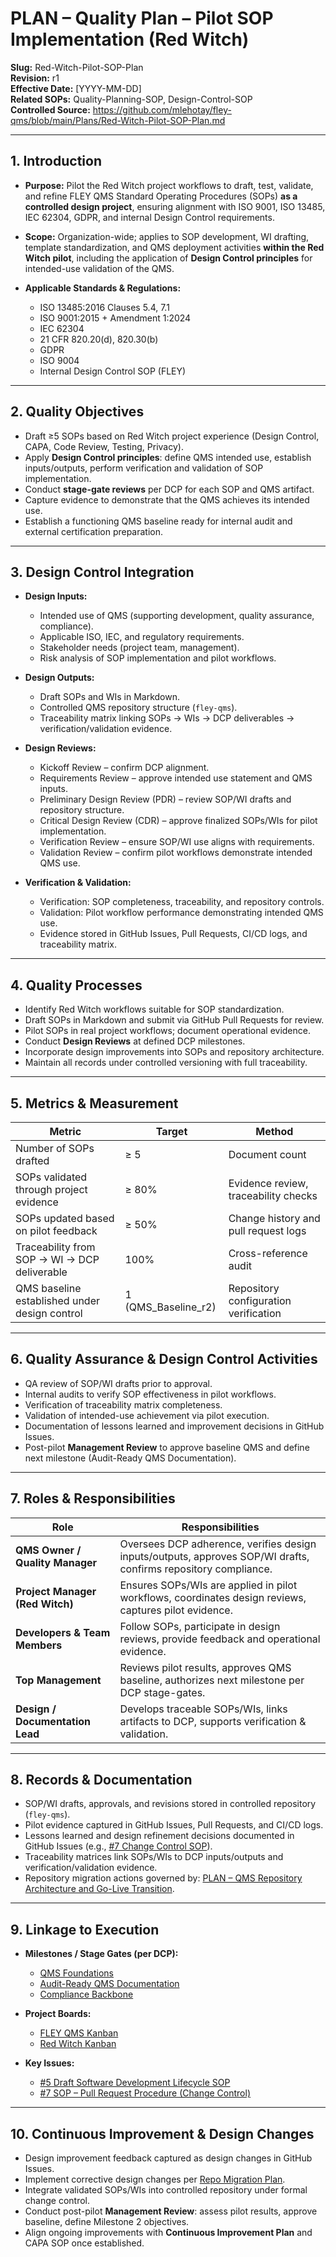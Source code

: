 # **PLAN – Quality Plan – Pilot SOP Implementation (Red Witch)**

**Slug:** Red-Witch-Pilot-SOP-Plan  
**Revision:** r1  
**Effective Date:** [YYYY-MM-DD]  
**Related SOPs:** Quality-Planning-SOP, Design-Control-SOP  
**Controlled Source:** https://github.com/mlehotay/fley-qms/blob/main/Plans/Red-Witch-Pilot-SOP-Plan.md  

---

## **1. Introduction**

* **Purpose:**
  Pilot the Red Witch project workflows to draft, test, validate, and refine FLEY QMS Standard Operating Procedures (SOPs) **as a controlled design project**, ensuring alignment with ISO 9001, ISO 13485, IEC 62304, GDPR, and internal Design Control requirements.

* **Scope:**
  Organization-wide; applies to SOP development, WI drafting, template standardization, and QMS deployment activities **within the Red Witch pilot**, including the application of **Design Control principles** for intended-use validation of the QMS.

* **Applicable Standards & Regulations:**

  * ISO 13485:2016 Clauses 5.4, 7.1
  * ISO 9001:2015 + Amendment 1:2024
  * IEC 62304
  * 21 CFR 820.20(d), 820.30(b)
  * GDPR
  * ISO 9004
  * Internal Design Control SOP (FLEY)

---

## **2. Quality Objectives**

* Draft ≥5 SOPs based on Red Witch project experience (Design Control, CAPA, Code Review, Testing, Privacy).
* Apply **Design Control principles**: define QMS intended use, establish inputs/outputs, perform verification and validation of SOP implementation.
* Conduct **stage-gate reviews** per DCP for each SOP and QMS artifact.
* Capture evidence to demonstrate that the QMS achieves its intended use.
* Establish a functioning QMS baseline ready for internal audit and external certification preparation.

---

## **3. Design Control Integration**

* **Design Inputs:**

  * Intended use of QMS (supporting development, quality assurance, compliance).
  * Applicable ISO, IEC, and regulatory requirements.
  * Stakeholder needs (project team, management).
  * Risk analysis of SOP implementation and pilot workflows.

* **Design Outputs:**

  * Draft SOPs and WIs in Markdown.
  * Controlled QMS repository structure (`fley-qms`).
  * Traceability matrix linking SOPs → WIs → DCP deliverables → verification/validation evidence.

* **Design Reviews:**

  * Kickoff Review – confirm DCP alignment.
  * Requirements Review – approve intended use statement and QMS inputs.
  * Preliminary Design Review (PDR) – review SOP/WI drafts and repository structure.
  * Critical Design Review (CDR) – approve finalized SOPs/WIs for pilot implementation.
  * Verification Review – ensure SOP/WI use aligns with requirements.
  * Validation Review – confirm pilot workflows demonstrate intended QMS use.

* **Verification & Validation:**

  * Verification: SOP completeness, traceability, and repository controls.
  * Validation: Pilot workflow performance demonstrating intended QMS use.
  * Evidence stored in GitHub Issues, Pull Requests, CI/CD logs, and traceability matrix.

---

## **4. Quality Processes**

* Identify Red Witch workflows suitable for SOP standardization.
* Draft SOPs in Markdown and submit via GitHub Pull Requests for review.
* Pilot SOPs in real project workflows; document operational evidence.
* Conduct **Design Reviews** at defined DCP milestones.
* Incorporate design improvements into SOPs and repository architecture.
* Maintain all records under controlled versioning with full traceability.

---

## **5. Metrics & Measurement**

| Metric                                        | Target              | Method                                |
| --------------------------------------------- | ------------------- | ------------------------------------- |
| Number of SOPs drafted                        | ≥ 5                 | Document count                        |
| SOPs validated through project evidence       | ≥ 80%               | Evidence review, traceability checks  |
| SOPs updated based on pilot feedback          | ≥ 50%               | Change history and pull request logs  |
| Traceability from SOP → WI → DCP deliverable  | 100%                | Cross-reference audit                 |
| QMS baseline established under design control | 1 (QMS_Baseline_r2) | Repository configuration verification |

---

## **6. Quality Assurance & Design Control Activities**

* QA review of SOP/WI drafts prior to approval.
* Internal audits to verify SOP effectiveness in pilot workflows.
* Verification of traceability matrix completeness.
* Validation of intended-use achievement via pilot execution.
* Documentation of lessons learned and improvement decisions in GitHub Issues.
* Post-pilot **Management Review** to approve baseline QMS and define next milestone (Audit-Ready QMS Documentation).

---

## **7. Roles & Responsibilities**

| Role                            | Responsibilities                                                                                                |
| ------------------------------- | --------------------------------------------------------------------------------------------------------------- |
| **QMS Owner / Quality Manager** | Oversees DCP adherence, verifies design inputs/outputs, approves SOP/WI drafts, confirms repository compliance. |
| **Project Manager (Red Witch)** | Ensures SOPs/WIs are applied in pilot workflows, coordinates design reviews, captures pilot evidence.           |
| **Developers & Team Members**   | Follow SOPs, participate in design reviews, provide feedback and operational evidence.                          |
| **Top Management**              | Reviews pilot results, approves QMS baseline, authorizes next milestone per DCP stage-gates.                    |
| **Design / Documentation Lead** | Develops traceable SOPs/WIs, links artifacts to DCP, supports verification & validation.                        |

---

## **8. Records & Documentation**

* SOP/WI drafts, approvals, and revisions stored in controlled repository (`fley-qms`).
* Pilot evidence captured in GitHub Issues, Pull Requests, and CI/CD logs.
* Lessons learned and design refinement decisions documented in GitHub Issues (e.g., [#7 Change Control SOP](https://github.com/mlehotay/redwitch/issues/7)).
* Traceability matrices link SOPs/WIs to DCP inputs/outputs and verification/validation evidence.
* Repository migration actions governed by: [PLAN – QMS Repository Architecture and Go-Live Transition](https://github.com/mlehotay/fley-qms/blob/main/<dir>/Repo-Migration-Plan).

---

## **9. Linkage to Execution**

* **Milestones / Stage Gates (per DCP):**

  * [QMS Foundations](https://github.com/mlehotay/redwitch/milestone/1)
  * [Audit-Ready QMS Documentation](https://github.com/mlehotay/redwitch/milestone/2)
  * [Compliance Backbone](https://github.com/mlehotay/redwitch/milestone/3)

* **Project Boards:**

  * [FLEY QMS Kanban](https://github.com/users/mlehotay/projects/3)
  * [Red Witch Kanban](https://github.com/users/mlehotay/projects/4)

* **Key Issues:**

  * [#5 Draft Software Development Lifecycle SOP](https://github.com/mlehotay/redwitch/issues/5)
  * [#7 SOP – Pull Request Procedure (Change Control)](https://github.com/mlehotay/redwitch/issues/7)

---

## **10. Continuous Improvement & Design Changes**

* Design improvement feedback captured as design changes in GitHub Issues.
* Implement corrective design changes per [Repo Migration Plan](https://github.com/mlehotay/fley-qms/blob/main/<dir>/Repo-Migration-Plan).
* Integrate validated SOPs/WIs into controlled repository under formal change control.
* Conduct post-pilot **Management Review**: assess pilot results, approve baseline, define Milestone 2 objectives.
* Align ongoing improvements with **Continuous Improvement Plan** and CAPA SOP once established.
